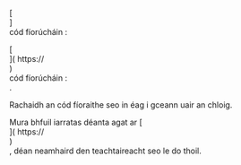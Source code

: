 [<br host>]<br action>cód fíorúcháin :<br code>

[<br host>]( https://<br host>)<br action>cód fíorúcháin :<br code>.

Rachaidh an cód fíoraithe seo in éag i gceann uair an chloig.

Mura bhfuil iarratas déanta agat ar [<br host>]( https://<br host>)<br action>, déan neamhaird den teachtaireacht seo le do thoil.
